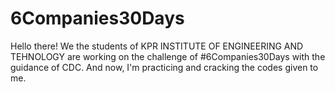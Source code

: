 # 6Companies30Days
Hello there!  We the students of KPR INSTITUTE OF ENGINEERING AND TEHNOLOGY are working on the challenge of #6Companies30Days with the guidance of CDC. And now, I'm practicing and cracking the codes given to me.

